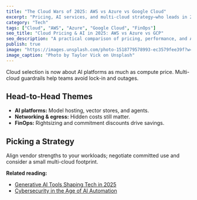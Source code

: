 ```yaml
---
title: "The Cloud Wars of 2025: AWS vs Azure vs Google Cloud"
excerpt: "Pricing, AI services, and multi-cloud strategy—who leads in 2025?"
category: "Tech"
tags: ["Cloud", "AWS", "Azure", "Google Cloud", "FinOps"]
seo_title: "Cloud Pricing & AI in 2025: AWS vs Azure vs GCP"
seo_description: "A practical comparison of pricing, performance, and AI services across AWS, Azure, and Google Cloud in 2025."
publish: true
image: "https://images.unsplash.com/photo-1518779578993-ec3579fee39f?w=800&h=500&fit=crop"
image_caption: "Photo by Taylor Vick on Unsplash"
---
```


Cloud selection is now about AI platforms as much as compute price. Multi-cloud guardrails help teams avoid lock-in and outages.

## Head-to-Head Themes
- **AI platforms:** Model hosting, vector stores, and agents.  
- **Networking & egress:** Hidden costs still matter.  
- **FinOps:** Rightsizing and commitment discounts drive savings.

## Picking a Strategy
Align vendor strengths to your workloads; negotiate committed use and consider a small multi-cloud footprint.

**Related reading:**  
- [Generative AI Tools Shaping Tech in 2025](https://spherevista360.com/generative-ai-tools-2025/)  
- [Cybersecurity in the Age of AI Automation](https://spherevista360.com/ai-cybersecurity-automation/)
